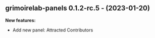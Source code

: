 ## grimoirelab-panels 0.1.2-rc.5 - (2023-01-20)

**New features:**

 * Add new panel: Attracted Contributors

